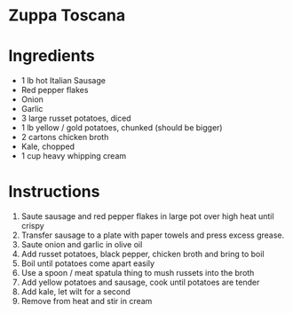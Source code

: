 # Zuppa Toscana

# Ingredients

* 1 lb hot Italian Sausage
* Red pepper flakes
* Onion
* Garlic
* 3 large russet potatoes, diced
* 1 lb yellow / gold potatoes, chunked (should be bigger)
* 2 cartons chicken broth
* Kale, chopped
* 1 cup heavy whipping cream

# Instructions

1. Saute sausage and red pepper flakes in large pot over high heat until crispy
1. Transfer sausage to a plate with paper towels and press excess grease.
1. Saute onion and garlic in olive oil
1. Add russet potatoes, black pepper, chicken broth and bring to boil
1. Boil until potatoes come apart easily
1. Use a spoon / meat spatula thing to mush russets into the broth
1. Add yellow potatoes and sausage, cook until potatoes are tender
1. Add kale, let wilt for a second
1. Remove from heat and stir in cream